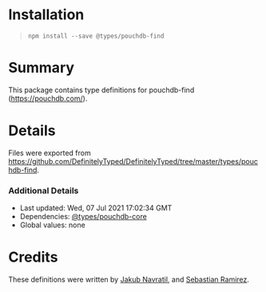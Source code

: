# Installation
> `npm install --save @types/pouchdb-find`

# Summary
This package contains type definitions for pouchdb-find (https://pouchdb.com/).

# Details
Files were exported from https://github.com/DefinitelyTyped/DefinitelyTyped/tree/master/types/pouchdb-find.

### Additional Details
 * Last updated: Wed, 07 Jul 2021 17:02:34 GMT
 * Dependencies: [@types/pouchdb-core](https://npmjs.com/package/@types/pouchdb-core)
 * Global values: none

# Credits
These definitions were written by [Jakub Navratil](https://github.com/trubit), and [Sebastian Ramirez](https://github.com/tiangolo).
